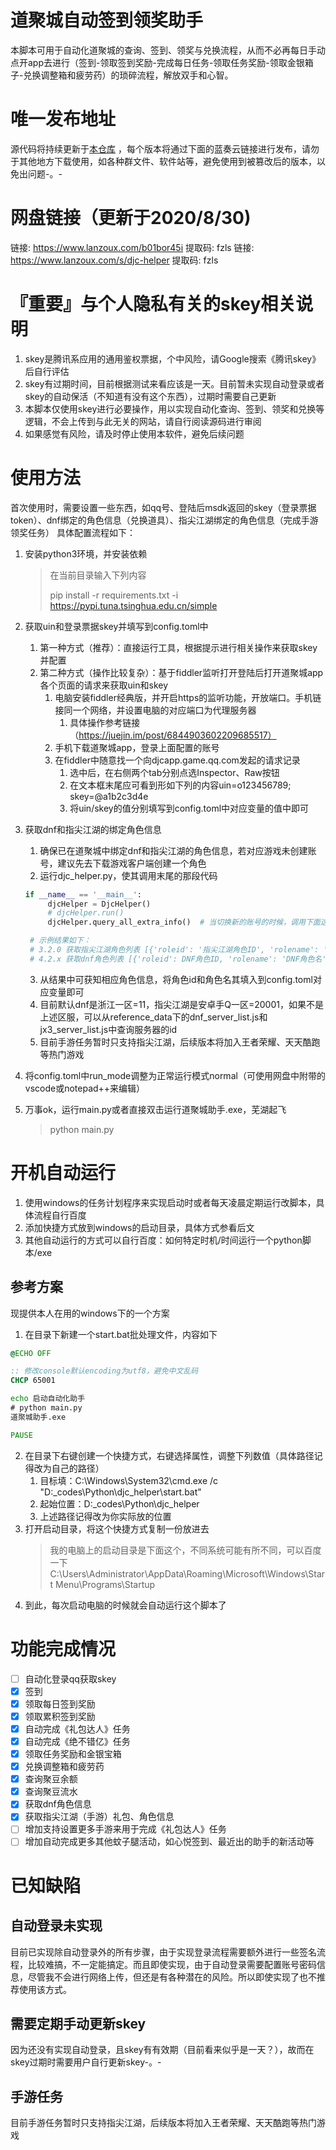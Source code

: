 # 道聚城自动签到领奖助手
本脚本可用于自动化道聚城的查询、签到、领奖与兑换流程，从而不必再每日手动点开app去进行（签到-领取签到奖励-完成每日任务-领取任务奖励-领取金银箱子-兑换调整箱和疲劳药）的琐碎流程，解放双手和心智。

# 唯一发布地址
源代码将持续更新于[本仓库](https://github.com/fzls/djc_helper) ，每个版本将通过下面的蓝奏云链接进行发布，请勿于其他地方下载使用，如各种群文件、软件站等，避免使用到被篡改后的版本，以免出问题-。-

# 网盘链接（更新于2020/8/30)
链接: https://www.lanzoux.com/b01bor45i 提取码: fzls
链接: https://www.lanzoux.com/s/djc-helper 提取码: fzls

# 『重要』与个人隐私有关的skey相关说明
1. skey是腾讯系应用的通用鉴权票据，个中风险，请Google搜索《腾讯skey》后自行评估
2. skey有过期时间，目前根据测试来看应该是一天。目前暂未实现自动登录或者skey的自动保活（不知道有没有这个东西），过期时需要自己更新
3. 本脚本仅使用skey进行必要操作，用以实现自动化查询、签到、领奖和兑换等逻辑，不会上传到与此无关的网站，请自行阅读源码进行审阅
4. 如果感觉有风险，请及时停止使用本软件，避免后续问题

# 使用方法
首次使用时，需要设置一些东西，如qq号、登陆后msdk返回的skey（登录票据token）、dnf绑定的角色信息（兑换道具）、指尖江湖绑定的角色信息（完成手游领奖任务）
具体配置流程如下：

1. 安装python3环境，并安装依赖
    > 在当前目录输入下列内容<p>
    > pip install -r requirements.txt -i https://pypi.tuna.tsinghua.edu.cn/simple
2. 获取uin和登录票据skey并填写到config.toml中
    1. 第一种方式（推荐）：直接运行工具，根据提示进行相关操作来获取skey并配置
    3. 第二种方式（操作比较复杂）：基于fiddler监听打开登陆后打开道聚城app各个页面的请求来获取uin和skey
        1. 电脑安装fiddler经典版，并开启https的监听功能，开放端口。手机链接同一个网络，并设置电脑的对应端口为代理服务器
            1. 具体操作参考链接（https://juejin.im/post/6844903602209685517）
        2. 手机下载道聚城app，登录上面配置的账号
        3. 在fiddler中随意找一个向djcapp.game.qq.com发起的请求记录
            1. 选中后，在右侧两个tab分别点选Inspector、Raw按钮
            2. 在文本框末尾应可看到形如下列的内容uin=o123456789; skey=@a1b2c3d4e
            3. 将uin/skey的值分别填写到config.toml中对应变量的值中即可
3. 获取dnf和指尖江湖的绑定角色信息
    1. 确保已在道聚城中绑定dnf和指尖江湖的角色信息，若对应游戏未创建账号，建议先去下载游戏客户端创建一个角色
    2. 运行djc_helper.py，使其调用末尾的那段代码
    
   ```python
   if __name__ == '__main__':
        djcHelper = DjcHelper()
        # djcHelper.run()
        djcHelper.query_all_extra_info()  # 当切换新的账号的时候，调用下面这个单独查询相关信息
   
    # 示例结果如下：   
    # 3.2.0 获取指尖江湖角色列表 [{'roleid': '指尖江湖角色ID', 'rolename': '指尖江湖玩家名'}]
    # 4.2.x 获取dnf角色列表 [{'roleid': DNF角色ID, 'rolename': 'DNF角色名', 'forceid': 0, 'level': 100}]
    ```
    3. 从结果中可获知相应角色信息，将角色id和角色名其填入到config.toml对应变量即可
    4. 目前默认dnf是浙江一区=11，指尖江湖是安卓手Q一区=20001，如果不是上述区服，可以从reference_data下的dnf_server_list.js和jx3_server_list.js中查询服务器的id
    5. 目前手游任务暂时只支持指尖江湖，后续版本将加入王者荣耀、天天酷跑等热门游戏
4. 将config.toml中run_mode调整为正常运行模式normal（可使用网盘中附带的vscode或notepad++来编辑）
5. 万事ok，运行main.py或者直接双击运行道聚城助手.exe，芜湖起飞
    > python main.py

# 开机自动运行
1. 使用windows的任务计划程序来实现启动时或者每天凌晨定期运行改脚本，具体流程自行百度
2. 添加快捷方式放到windows的启动目录，具体方式参看后文
3. 其他自动运行的方式可以自行百度：如何特定时机/时间运行一个python脚本/exe

## 参考方案
现提供本人在用的windows下的一个方案
1. 在目录下新建一个start.bat批处理文件，内容如下
```bat
@ECHO OFF

:: 修改console默认encoding为utf8，避免中文乱码
CHCP 65001

echo 启动自动化助手
# python main.py
道聚城助手.exe

PAUSE

```
2. 在目录下右键创建一个快捷方式，右键选择属性，调整下列数值（具体路径记得改为自己的路径）
    1. 目标填：C:\Windows\System32\cmd.exe /c "D:\_codes\Python\djc_helper\start.bat"
    2. 起始位置：D:\_codes\Python\djc_helper
    3. 上述路径记得改为你实际放的位置
3. 打开启动目录，将这个快捷方式复制一份放进去
    > 我的电脑上的启动目录是下面这个，不同系统可能有所不同，可以百度一下
    > C:\Users\Administrator\AppData\Roaming\Microsoft\Windows\Start Menu\Programs\Startup
4. 到此，每次启动电脑的时候就会自动运行这个脚本了

# 功能完成情况
- [ ] 自动化登录qq获取skey
- [x] 签到
- [x] 领取每日签到奖励
- [x] 领取累积签到奖励
- [x] 自动完成《礼包达人》任务
- [x] 自动完成《绝不错亿》任务
- [x] 领取任务奖励和金银宝箱
- [x] 兑换调整箱和疲劳药
- [x] 查询聚豆余额
- [x] 查询聚豆流水
- [x] 获取dnf角色信息
- [x] 获取指尖江湖（手游）礼包、角色信息
- [ ] 增加支持设置更多手游来用于完成《礼包达人》任务
- [ ] 增加自动完成更多其他蚊子腿活动，如心悦签到、最近出的助手的新活动等

# 已知缺陷
## 自动登录未实现
目前已实现除自动登录外的所有步骤，由于实现登录流程需要额外进行一些签名流程，比较难搞，不一定能搞定。而且即使实现，由于自动登录需要配置账号密码信息，尽管我不会进行网络上传，但还是有各种潜在的风险。所以即使实现了也不推荐使用该方式。

## 需要定期手动更新skey
因为还没有实现自动登录，且skey有有效期（目前看来似乎是一天？），故而在skey过期时需要用户自行更新skey-。-

## 手游任务
目前手游任务暂时只支持指尖江湖，后续版本将加入王者荣耀、天天酷跑等热门游戏
